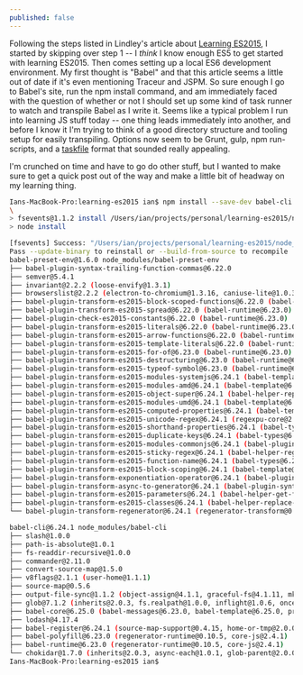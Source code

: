 ```yaml
---
published: false
---
```

Following the steps listed in Lindley's article about [Learning ES2015](http://developer.telerik.com/featured/six-steps-for-approaching-the-next-javascript/), I started by skipping over step 1 -- I _think_ I know enough ES5 to get started with learning ES2015. Then comes setting up a local ES6 development environment. My first thought is "Babel" and that this article seems a little out of date if it's even mentioning Traceur and JSPM. So sure enough I go to Babel's site, run the npm install command, and am immediately faced with the question of whether or not I should set up some kind of task runner to watch and transpile Babel as I write it. Seems like a typical problem I run into learning JS stuff today -- one thing leads immediately into another, and before I know it I'm trying to think of a good directory structure and tooling setup for easily transpiling. Options now seem to be Grunt, gulp, npm run-scripts, and a [taskfile](https://hackernoon.com/introducing-the-taskfile-5ddfe7ed83bd) format that sounded really appealing.

I'm crunched on time and have to go do other stuff, but I wanted to make sure to get a quick post out of the way and make a little bit of headway on my learning thing.

```bash
Ians-MacBook-Pro:learning-es2015 ian$ npm install --save-dev babel-cli babel-preset-env
\
> fsevents@1.1.2 install /Users/ian/projects/personal/learning-es2015/node_modules/babel-cli/node_modules/chokidar/node_modules/fsevents
> node install

[fsevents] Success: "/Users/ian/projects/personal/learning-es2015/node_modules/babel-cli/node_modules/chokidar/node_modules/fsevents/lib/binding/Release/node-v46-darwin-x64/fse.node" already installed
Pass --update-binary to reinstall or --build-from-source to recompile
babel-preset-env@1.6.0 node_modules/babel-preset-env
├── babel-plugin-syntax-trailing-function-commas@6.22.0
├── semver@5.4.1
├── invariant@2.2.2 (loose-envify@1.3.1)
├── browserslist@2.2.2 (electron-to-chromium@1.3.16, caniuse-lite@1.0.30000704)
├── babel-plugin-transform-es2015-block-scoped-functions@6.22.0 (babel-runtime@6.23.0)
├── babel-plugin-transform-es2015-spread@6.22.0 (babel-runtime@6.23.0)
├── babel-plugin-check-es2015-constants@6.22.0 (babel-runtime@6.23.0)
├── babel-plugin-transform-es2015-literals@6.22.0 (babel-runtime@6.23.0)
├── babel-plugin-transform-es2015-arrow-functions@6.22.0 (babel-runtime@6.23.0)
├── babel-plugin-transform-es2015-template-literals@6.22.0 (babel-runtime@6.23.0)
├── babel-plugin-transform-es2015-for-of@6.23.0 (babel-runtime@6.23.0)
├── babel-plugin-transform-es2015-destructuring@6.23.0 (babel-runtime@6.23.0)
├── babel-plugin-transform-es2015-typeof-symbol@6.23.0 (babel-runtime@6.23.0)
├── babel-plugin-transform-es2015-modules-systemjs@6.24.1 (babel-template@6.25.0, babel-helper-hoist-variables@6.24.1, babel-runtime@6.23.0)
├── babel-plugin-transform-es2015-modules-amd@6.24.1 (babel-template@6.25.0, babel-runtime@6.23.0)
├── babel-plugin-transform-es2015-object-super@6.24.1 (babel-helper-replace-supers@6.24.1, babel-runtime@6.23.0)
├── babel-plugin-transform-es2015-modules-umd@6.24.1 (babel-template@6.25.0, babel-runtime@6.23.0)
├── babel-plugin-transform-es2015-computed-properties@6.24.1 (babel-template@6.25.0, babel-runtime@6.23.0)
├── babel-plugin-transform-es2015-unicode-regex@6.24.1 (regexpu-core@2.0.0, babel-helper-regex@6.24.1, babel-runtime@6.23.0)
├── babel-plugin-transform-es2015-shorthand-properties@6.24.1 (babel-types@6.25.0, babel-runtime@6.23.0)
├── babel-plugin-transform-es2015-duplicate-keys@6.24.1 (babel-types@6.25.0, babel-runtime@6.23.0)
├── babel-plugin-transform-es2015-modules-commonjs@6.24.1 (babel-plugin-transform-strict-mode@6.24.1, babel-template@6.25.0, babel-types@6.25.0, babel-runtime@6.23.0)
├── babel-plugin-transform-es2015-sticky-regex@6.24.1 (babel-helper-regex@6.24.1, babel-types@6.25.0, babel-runtime@6.23.0)
├── babel-plugin-transform-es2015-function-name@6.24.1 (babel-types@6.25.0, babel-helper-function-name@6.24.1, babel-runtime@6.23.0)
├── babel-plugin-transform-es2015-block-scoping@6.24.1 (babel-template@6.25.0, babel-types@6.25.0, babel-traverse@6.25.0, lodash@4.17.4, babel-runtime@6.23.0)
├── babel-plugin-transform-exponentiation-operator@6.24.1 (babel-plugin-syntax-exponentiation-operator@6.13.0, babel-helper-builder-binary-assignment-operator-visitor@6.24.1, babel-runtime@6.23.0)
├── babel-plugin-transform-async-to-generator@6.24.1 (babel-plugin-syntax-async-functions@6.13.0, babel-helper-remap-async-to-generator@6.24.1, babel-runtime@6.23.0)
├── babel-plugin-transform-es2015-parameters@6.24.1 (babel-helper-get-function-arity@6.24.1, babel-helper-call-delegate@6.24.1, babel-template@6.25.0, babel-types@6.25.0, babel-traverse@6.25.0, babel-runtime@6.23.0)
├── babel-plugin-transform-es2015-classes@6.24.1 (babel-helper-replace-supers@6.24.1, babel-messages@6.23.0, babel-helper-optimise-call-expression@6.24.1, babel-helper-function-name@6.24.1, babel-helper-define-map@6.24.1, babel-template@6.25.0, babel-types@6.25.0, babel-traverse@6.25.0, babel-runtime@6.23.0)
└── babel-plugin-transform-regenerator@6.24.1 (regenerator-transform@0.9.11)

babel-cli@6.24.1 node_modules/babel-cli
├── slash@1.0.0
├── path-is-absolute@1.0.1
├── fs-readdir-recursive@1.0.0
├── commander@2.11.0
├── convert-source-map@1.5.0
├── v8flags@2.1.1 (user-home@1.1.1)
├── source-map@0.5.6
├── output-file-sync@1.1.2 (object-assign@4.1.1, graceful-fs@4.1.11, mkdirp@0.5.1)
├── glob@7.1.2 (inherits@2.0.3, fs.realpath@1.0.0, inflight@1.0.6, once@1.4.0, minimatch@3.0.4)
├── babel-core@6.25.0 (babel-messages@6.23.0, babel-template@6.25.0, private@0.1.7, babel-helpers@6.24.1, json5@0.5.1, babylon@6.17.4, minimatch@3.0.4, babel-types@6.25.0, debug@2.6.8, babel-code-frame@6.22.0, babel-traverse@6.25.0, babel-generator@6.25.0)
├── lodash@4.17.4
├── babel-register@6.24.1 (source-map-support@0.4.15, home-or-tmp@2.0.0, mkdirp@0.5.1, core-js@2.4.1)
├── babel-polyfill@6.23.0 (regenerator-runtime@0.10.5, core-js@2.4.1)
├── babel-runtime@6.23.0 (regenerator-runtime@0.10.5, core-js@2.4.1)
└── chokidar@1.7.0 (inherits@2.0.3, async-each@1.0.1, glob-parent@2.0.0, is-glob@2.0.1, is-binary-path@1.0.1, readdirp@2.1.0, anymatch@1.3.0, fsevents@1.1.2)
Ians-MacBook-Pro:learning-es2015 ian$ 
```